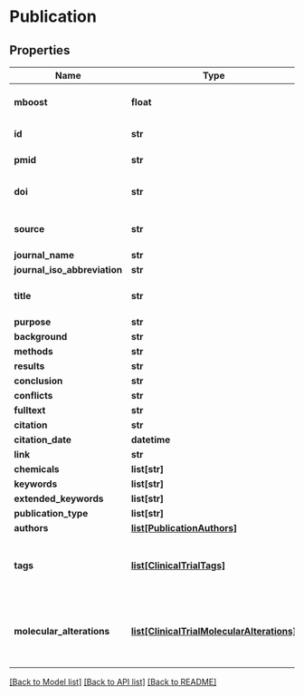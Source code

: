 # Publication

## Properties
Name | Type | Description | Notes
------------ | ------------- | ------------- | -------------
**mboost** | **float** | intrinsic boost to the record. | [optional] 
**id** | **str** | unique identifier. | 
**pmid** | **str** | PubMed identifier. | [optional] 
**doi** | **str** | digital object identifier. | [optional] 
**source** | **str** | native data source of this record | 
**journal_name** | **str** |  | 
**journal_iso_abbreviation** | **str** |  | [optional] 
**title** | **str** | Official title for the publication. | 
**purpose** | **str** |  | [optional] 
**background** | **str** |  | [optional] 
**methods** | **str** |  | [optional] 
**results** | **str** |  | [optional] 
**conclusion** | **str** |  | [optional] 
**conflicts** | **str** |  | [optional] 
**fulltext** | **str** |  | [optional] 
**citation** | **str** |  | 
**citation_date** | **datetime** |  | 
**link** | **str** |  | [optional] 
**chemicals** | **list[str]** |  | [optional] 
**keywords** | **list[str]** |  | [optional] 
**extended_keywords** | **list[str]** |  | [optional] 
**publication_type** | **list[str]** |  | [optional] 
**authors** | [**list[PublicationAuthors]**](PublicationAuthors.md) |  | [optional] 
**tags** | [**list[ClinicalTrialTags]**](ClinicalTrialTags.md) | Concept associations established for this publication. | [optional] 
**molecular_alterations** | [**list[ClinicalTrialMolecularAlterations]**](ClinicalTrialMolecularAlterations.md) | Molecular concept associations established for this publication. | [optional] 

[[Back to Model list]](../README.md#documentation-for-models) [[Back to API list]](../README.md#documentation-for-api-endpoints) [[Back to README]](../README.md)

